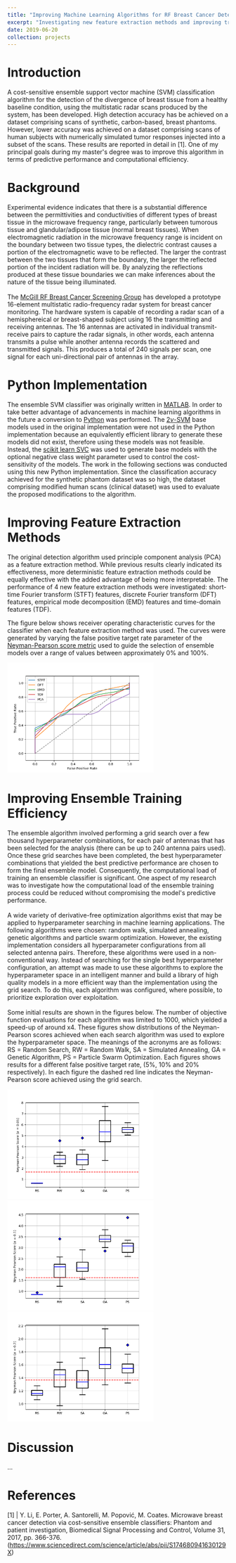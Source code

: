 ```yaml
---
title: "Improving Machine Learning Algorithms for RF Breast Cancer Detection"
excerpt: "Investigating new feature extraction methods and improving training efficiency for ensemble cost-sensitive SVM algorithm for breast cancer detection using RF radar."
date: 2019-06-20
collection: projects
---
```


# Introduction
A cost-sensitive ensemble support vector machine (SVM) classification algorithm for the detection of the divergence of breast tissue from a healthy baseline condition, using the multistatic radar scans produced by the system, has been developed. High detection accuracy has be achieved on a dataset comprising scans of synthetic, carbon-based, breast phantoms. However, lower accuracy was achieved on a dataset comprising scans of human subjects with numerically simulated tumor responses injected into a subset of the scans. These results are reported in detail in [1]. One of my principal goals during my master's degree was to improve this algorithm in terms of predictive performance and computational efficiency.

# Background
Experimental evidence indicates that there is a substantial difference between the permittivities and conductivities of different types of breast tissue in the microwave frequency range, particularly between tumorous tissue and glandular/adipose tissue (normal breast tissues). When electromagnetic radiation in the microwave frequency range is incident on the boundary between two tissue types, the dielectric contrast causes a portion of the electromagnetic wave to be reflected. The larger the contrast between the two tissues that form the boundary, the larger the reflected portion of the incident radiation will be. By analyzing the reflections produced at these tissue boundaries we can make inferences about the nature of the tissue being illuminated.
<br><br>
The [McGill RF Breast Cancer Screening Group](http://www.compem.ece.mcgill.ca/breast-cancer-detection/index.html) has developed a prototype 16-element multistatic radio-frequency radar system for breast cancer monitoring. The hardware system is capable of recording a radar scan of a hemisphereical or breast-shaped subject using 16 the transmitting and receiving antennas. The 16 antennas are activated in individual transmit-receive pairs to capture the radar signals, in other words, each antenna transmits a pulse while another antenna records the scattered and transmitted signals. This produces a total of 240 signals per scan, one signal for each uni-directional pair of antennas in the array.

# Python Implementation
The ensemble SVM classifier was originally written in <a href="https://www.mathworks.com/products/matlab.html">MATLAB</a>. In order to take better advantage of advancements in machine learning algorithms in the future a conversion to [Python](https://www.python.org/) was performed. The [2$\nu$-SVM](https://www.ece.rice.edu/dsp/software/nusvm.shtml) base models used in the original implementation were not used in the Python implementation because an equivalently efficient library to generate these models did not exist, therefore using these models was not feasible. Instead, the [scikit learn SVC](https://scikit-learn.org/stable/modules/generated/sklearn.svm.SVC.html) was used to generate base models with the optional negative class weight parameter used to control the cost-sensitivity of the models. The work in the following sections was conducted using this new Python implementation. Since the classification accuracy achieved for the synthetic phantom dataset was so high, the dataset comprising modified human scans (clinical dataset) was used to evaluate the proposed modifications to the algorithm.

# Improving Feature Extraction Methods
The original detection algorithm used principle component analysis (PCA) as a feature extraction method. While previous results clearly indicated its effectiveness, more deterministic feature extraction methods could be equally effective with the added advantage of being more interpretable. The performance of 4 new feature extraction methods were investigated: short-time Fourier transform (STFT) features, discrete Fourier transform (DFT) features, empirical mode decomposition (EMD) features and time-domain features (TDF).

The figure below shows receiver operating characteristic curves for the classifier when each feature extraction method was used. The curves were generated by varying the false positive target rate parameter of the [Neyman-Pearson score metric](http://www.stat.rice.edu/~cscott/pubs/npdesign.pdf) used to guide the selection of ensemble models over a range of values between approximately 0% and 100%.

<img src="/images/fc_roc.png" alt="ROC curves for investigated features" height="250px">

# Improving Ensemble Training Efficiency    
The ensemble algorithm involved performing a grid search over a few thousand hyperparameter combinations, for each pair of antennas that has been selected for the analysis (there can be up to 240 antenna pairs used). Once these grid searches have been completed, the best hyperparameter combinations that yielded the best predictive performance are chosen to form the final ensemble model. Consequently, the computational load of training an ensemble classifier is significant. One aspect of my research was to investigate how the computational load of the ensemble training process could be reduced without compromising the model's predictive performance.
<br><br>
A wide variety of derivative-free optimization algorithms exist that may be applied to hyperparameter searching in machine learning applications. The following algorithms were chosen: random walk, simulated annealing, genetic algorithms and particle swarm optimization. However, the existing implementation considers all hyperparameter configurations from all selected antenna pairs. Therefore, these algorithms were used in a non-conventional way. Instead of searching for the single best hyperparameter configuration, an attempt was made to use these algorithms to explore the hyperparameter space in an intelligent manner and build a library of high quality models in a more efficient way than the implementation using the grid search. To do this, each algorithm was configured, where possible, to prioritize exploration over exploitation.
<br><br>
Some initial results are shown in the figures below. The number of objective function evaluations for each algorithm was limited to 1000, which yielded a speed-up of around x4. These figures show distributions of the Neyman-Pearson scores achieved when each search algorithm was used to explore the hyperparameter space. The meanings of the acronyms are as follows: RS = Random Search, RW = Random Walk, SA = Simulated Annealing, GA = Genetic Algorithm, PS = Particle Swarm Optimization. Each figures shows results for a different false positive target rate, (5%, 10% and 20% respectively). In each figure the dashed red line indicates the Neyman-Pearson score achieved using the grid search.

<img src="/images/hps_nps_boxplot_a005.png" alt="hyperparameter search neyman pearson scores" height="250px">
<img src="/images/hps_nps_boxplot_a01.png" alt="hyperparameter search neyman pearson scores" height="250px">
<img src="/images/hps_nps_boxplot_a02.png" alt="hyperparameter search neyman pearson scores" height="250px">


# Discussion

...

# References

[1] | Y. Li, E. Porter, A. Santorelli, M. Popović, M. Coates. Microwave breast cancer detection via cost-sensitive ensemble classifiers: Phantom and patient investigation, Biomedical Signal Processing and Control, Volume 31, 2017, pp. 366-376. (<https://www.sciencedirect.com/science/article/abs/pii/S174680941630129X>)
